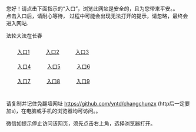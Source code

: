 您好！请点击下面指示的“入口”，浏览此网站是安全的，且为您带来平安。。 <br/>
点击入口后，请耐心等待， 过程中可能会出现无法打开的提示，请忽略，最终会进入网站. </br>

法轮大法在长春<br/>
<div style="padding:10px"><a style="margin:20px" target="_blank" href="https://dl0z5v9iq8zza.cloudfront.net/2Qpsp?anoruy" id="ccLink1" rel="nofollow">入口1</a> <a target="_blank" style="margin:20px" href="https://d3jacp4odf83ek.cloudfront.net/2Qpsp?qdutlc" id="ccLink2" rel="nofollow">入口2</a> <a style="margin:20px" target="_blank" href="https://d2ospkyz9m7rot.cloudfront.net/2Qpsp?nukagkbi" id="ccLink3" rel="nofollow">入口3</a></div>

<div style="padding:10px" ><a style="margin:20px" target="_blank" href="https://dl0z5v9iq8zza.cloudfront.net/2Qpsp?anoruy" id="ccLink4" rel="nofollow">入口4</a> <a style="margin:20px" href="https://d3jacp4odf83ek.cloudfront.net/2Qpsp?qdutlc" target="_blank" id="ccLink5" rel="nofollow">入口5</a> <a style="margin:20px" href="https://d2ospkyz9m7rot.cloudfront.net/2Qpsp?nukagkbi" target="_blank" id="ccLink6" rel="nofollow">入口6</a></div>

<div style="padding:10px"><a style="margin:20px" target="_blank" href="https://dl0z5v9iq8zza.cloudfront.net/2Qpsp?anoruy" id="ccLink7" rel="nofollow">入口7</a> <a style="margin:20px" href="https://d3jacp4odf83ek.cloudfront.net/2Qpsp?qdutlc" target="_blank" id="ccLink8" rel="nofollow">入口8</a> <a style="margin:20px" target="_blank" href="https://d2ospkyz9m7rot.cloudfront.net/2Qpsp?nukagkbi" id="ccLink9" rel="nofollow">入口9</a></div>

<br/>



请复制并记住免翻墙网址 https://github.com/yntd/changchunzx (http后一定要加s)，在电脑或手机的浏览器均可访问。。<br/>

微信如提示停止访问该网页，须先点击右上角，选择浏览器打开。

